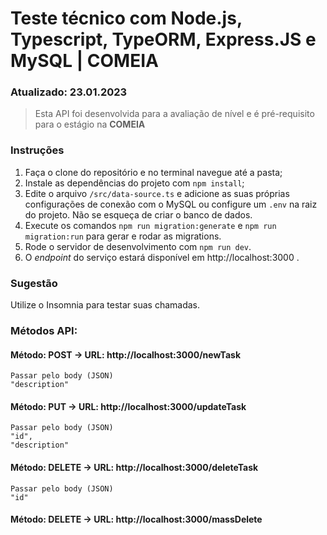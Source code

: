# Teste técnico com Node.js, Typescript, TypeORM, Express.JS e MySQL | COMEIA

### Atualizado: 23.01.2023

> Esta API foi desenvolvida para a avaliação de nível e é pré-requisito para o estágio na **COMEIA**

### Instruções

1. Faça o clone do repositório e no terminal navegue até a pasta;
2. Instale as dependências do projeto com `npm install`;
3. Edite o arquivo `/src/data-source.ts` e adicione as suas próprias configurações de conexão com o MySQL ou configure um `.env` na raiz do projeto. Não se esqueça de criar o banco de dados.
4. Execute os comandos `npm run migration:generate` e `npm run migration:run` para gerar e rodar as migrations.
5. Rode o servidor de desenvolvimento com `npm run dev`.
5. O *endpoint* do serviço estará disponível em http://localhost:3000 .

### Sugestão

Utilize o Insomnia para testar suas chamadas.


### Métodos API:

#### Método: POST -> URL: http://localhost:3000/newTask

    Passar pelo body (JSON)
    "description" 

#### Método: PUT -> URL: http://localhost:3000/updateTask
   
    Passar pelo body (JSON)
    "id",
    "description" 

#### Método: DELETE -> URL: http://localhost:3000/deleteTask
   
    Passar pelo body (JSON)
    "id"

#### Método: DELETE -> URL: http://localhost:3000/massDelete
    
